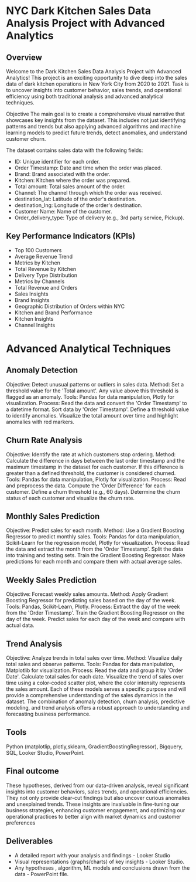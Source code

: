 # NYC Dark Kitchen Sales Data Analysis Project with Advanced Analytics
## Overview
Welcome to the Dark Kitchen Sales Data Analysis Project with Advanced Analytics! This project is an exciting opportunity to dive deep into the sales data of dark kitchen operations in New York City from 2020 to 2021. Task is to uncover insights into customer behavior, sales trends, and operational efficiency using both traditional analysis and advanced analytical techniques.

Objective
The main goal is to create a comprehensive visual narrative that showcases key insights from the dataset. This includes not just identifying patterns and trends but also applying advanced algorithms and machine learning models to predict future trends, detect anomalies, and understand customer churn.

The dataset contains sales data with the following fields:

* ID: Unique identifier for each order.
* Order Timestamp: Date and time when the order was placed.
* Brand: Brand associated with the order.
* Kitchen: Kitchen where the order was prepared.
* Total amount: Total sales amount of the order.
* Channel: The channel through which the order was received.
* destination_lat: Latitude of the order's destination.
* destination_lng: Longitude of the order's destination.
* Customer Name: Name of the customer.
* Order_delivery_type: Type of delivery (e.g., 3rd party service, Pickup).

## Key Performance Indicators (KPIs)

* Top 100 Customers
* Average Revenue Trend
* Metrics by Kitchen
* Total Revenue by Kitchen
* Delivery Type Distribution
* Metrics by Channels
* Total Revenue and Orders
* Sales Insights
* Brand Insights
* Geographic Distribution of Orders within NYC
* Kitchen and Brand Performance
* Kitchen Insights
* Channel Insights

# Advanced Analytical Techniques

## Anomaly Detection
Objective: Detect unusual patterns or outliers in sales data.
Method: Set a threshold value for the 'Total amount'. Any value above this threshold is flagged as an anomaly.
Tools: Pandas for data manipulation, Plotly for visualization.
Process:
Read the data and convert the 'Order Timestamp' to a datetime format.
Sort data by 'Order Timestamp'.
Define a threshold value to identify anomalies.
Visualize the total amount over time and highlight anomalies with red markers.

## Churn Rate Analysis
Objective: Identify the rate at which customers stop ordering.
Method: Calculate the difference in days between the last order timestamp and the maximum timestamp in the dataset for each customer. If this difference is greater than a defined threshold, the customer is considered churned.
Tools: Pandas for data manipulation, Plotly for visualization.
Process:
Read and preprocess the data.
Compute the 'Order Difference' for each customer.
Define a churn threshold (e.g., 60 days).
Determine the churn status of each customer and visualize the churn rate.

## Monthly Sales Prediction
Objective: Predict sales for each month.
Method: Use a Gradient Boosting Regressor to predict monthly sales.
Tools: Pandas for data manipulation, Scikit-Learn for the regression model, Plotly for visualization.
Process:
Read the data and extract the month from the 'Order Timestamp'.
Split the data into training and testing sets.
Train the Gradient Boosting Regressor.
Make predictions for each month and compare them with actual average sales.

## Weekly Sales Prediction
Objective: Forecast weekly sales amounts.
Method: Apply Gradient Boosting Regressor for predicting sales based on the day of the week.
Tools: Pandas, Scikit-Learn, Plotly.
Process:
Extract the day of the week from the 'Order Timestamp'.
Train the Gradient Boosting Regressor on the day of the week.
Predict sales for each day of the week and compare with actual data.

## Trend Analysis
Objective: Analyze trends in total sales over time.
Method: Visualize daily total sales and observe patterns.
Tools: Pandas for data manipulation, Matplotlib for visualization.
Process:
Read the data and group it by 'Order Date'.
Calculate total sales for each date.
Visualize the trend of sales over time using a color-coded scatter plot, where the color intensity represents the sales amount.
Each of these models serves a specific purpose and will provide a comprehensive understanding of the sales dynamics in the dataset. The combination of anomaly detection, churn analysis, predictive modeling, and trend analysis offers a robust approach to understanding and forecasting business performance.

## Tools
Python (matplotlip, plotly,sklearn, GradientBoostingRegressor), Bigquery, SQL, Looker Studio, PowerPoint. 

## Final outcome

These hypotheses, derived from our data-driven analysis, reveal significant insights into customer behaviors, sales trends, and operational efficiencies. They not only provide clear-cut findings but also uncover curious anomalies and unexplained trends. These insights are invaluable in fine-tuning our business strategies, enhancing customer engagement, and optimizing our operational practices to better align with market dynamics and customer preferences

## Deliverables
* A detailed report with your analysis and findings - Looker Studio
* Visual representations (graphs/charts) of key insights - Looker Studio.
* Any hypotheses , algorithm, ML models and conclusions drawn from the data - PowerPoint file.

